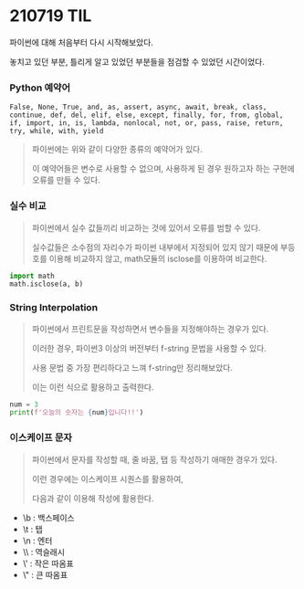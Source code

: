 # 210719 TIL

파이썬에 대해 처음부터 다시 시작해보았다.

놓치고 있던 부분, 틀리게 알고 있었던 부분들을 점검할 수 있었던 시간이었다.



### Python 예약어

```
False, None, True, and, as, assert, async, await, break, class, continue, def, del, elif, else, except, finally, for, from, global, if, import, in, is, lambda, nonlocal, not, or, pass, raise, return, try, while, with, yield
```

> 파이썬에는 위와 같이 다양한 종류의 예약어가 있다. 
>
> 이 예약어들은 변수로 사용할 수 없으며, 사용하게 된 경우 원하고자 하는 구현에 오류를 만들 수 있다.



### 실수 비교

> 파이썬에서 실수 값들끼리 비교하는 것에 있어서 오류를 범할 수 있다.
>
> 실수값들은 소수점의 자리수가 파이썬 내부에서 지정되어 있지 않기 때문에 부등호를 이용해 비교하지 않고, math모듈의 isclose를 이용하여 비교한다.

```python
import math
math.isclose(a, b)
```



### String Interpolation

> 파이썬에서 프린트문을 작성하면서 변수들을 지정해야하는 경우가 있다.
>
> 이러한 경우, 파이썬3 이상의 버전부터  f-string 문법을 사용할 수 있다.
>
> 사용 문법 중 가장 편리하다고 느껴 f-string만 정리해보았다.
>
> 이는 이런 식으로 활용하고 출력한다.

```python
num = 3
print(f'오늘의 숫자는 {num}입니다!!')
```



### 이스케이프 문자

> 파이썬에서 문자를 작성할 때, 줄 바꿈, 탭 등 작성하기 애매한 경우가 있다.
>
> 이런 경우에는 이스케이프 시퀀스를 활용하여,
>
> 다음과 같이 이용해 작성에 활용한다.

* \b : 백스페이스
* \t : 탭
* \n : 엔터
* \\\ : 역슬래시
* \\' : 작은 따옴표
* \\" : 큰 따옴표